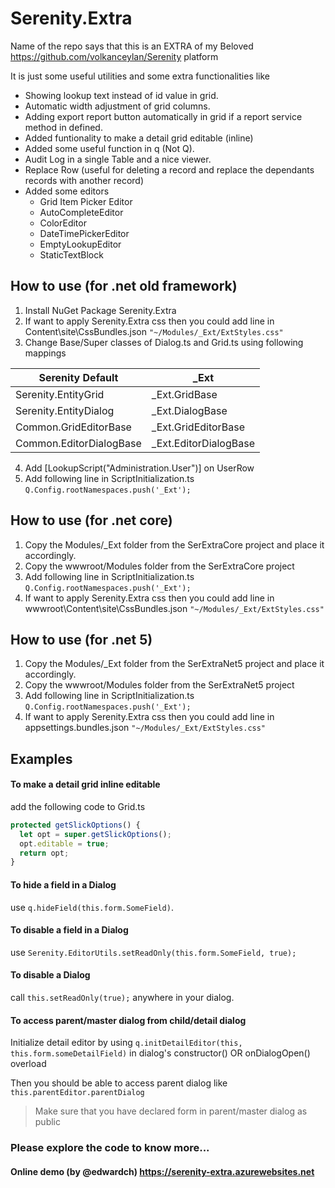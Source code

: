 # Serenity.Extra

Name of the repo says that this is an EXTRA of my Beloved https://github.com/volkanceylan/Serenity platform

It is just some useful utilities and some extra functionalities like 
- Showing lookup text instead of id value in grid.
- Automatic width adjustment of grid columns.
- Adding export report button automatically in grid if a report service method in defined.
- Added funtionality to make a detail grid editable (inline)
- Added some useful function in q (Not Q).
- Audit Log in a single Table and a nice viewer.
- Replace Row (useful for deleting a record and replace the dependants records with another record)
- Added some editors
   - Grid Item Picker Editor
   - AutoCompleteEditor
   - ColorEditor
   - DateTimePickerEditor
   - EmptyLookupEditor
   - StaticTextBlock
   
## How to use (for .net old framework)
1. Install NuGet Package Serenity.Extra
4. If want to apply Serenity.Extra css then you could add line in Content\site\CssBundles.json
`"~/Modules/_Ext/ExtStyles.css"`
3. Change Base/Super classes of Dialog.ts and Grid.ts using following mappings

Serenity Default  |  _Ext
------------ | -------------
Serenity.EntityGrid | _Ext.GridBase
Serenity.EntityDialog | _Ext.DialogBase
Common.GridEditorBase | _Ext.GridEditorBase
Common.EditorDialogBase | _Ext.EditorDialogBase

4. Add [LookupScript("Administration.User")] on UserRow
5. Add following line in ScriptInitialization.ts
```Q.Config.rootNamespaces.push('_Ext');```

## How to use (for .net core)
1. Copy the Modules/_Ext folder from the SerExtraCore project and place it accordingly.
2. Copy the wwwroot/Modules folder from the SerExtraCore project
3. Add following line in ScriptInitialization.ts `Q.Config.rootNamespaces.push('_Ext');`
4. If want to apply Serenity.Extra css then you could add line in wwwroot\Content\site\CssBundles.json
`"~/Modules/_Ext/ExtStyles.css"`

## How to use (for .net 5)
1. Copy the Modules/_Ext folder from the SerExtraNet5 project and place it accordingly.
2. Copy the wwwroot/Modules folder from the SerExtraNet5 project
3. Add following line in ScriptInitialization.ts `Q.Config.rootNamespaces.push('_Ext');`
4. If want to apply Serenity.Extra css then you could add line in appsettings.bundles.json
`"~/Modules/_Ext/ExtStyles.css"`

## Examples

  #### To make a detail grid inline editable 
  add the following code to Grid.ts
  ```TypeScript
protected getSlickOptions() {
    let opt = super.getSlickOptions();
    opt.editable = true;
    return opt;
}
```
 #### To hide a field in a Dialog 
   use `q.hideField(this.form.SomeField)`.
   
 #### To disable a field in a Dialog 
   use `Serenity.EditorUtils.setReadOnly(this.form.SomeField, true);`
   
 #### To disable a Dialog 
   call `this.setReadOnly(true);` anywhere in your dialog.
   
 #### To access parent/master dialog from child/detail dialog
   Initialize detail editor by using `q.initDetailEditor(this, this.form.someDetailField)` in dialog's constructor() OR onDialogOpen() overload 
   
   Then you should be able to access parent dialog like `this.parentEditor.parentDialog`
   > Make sure that you have declared form in parent/master dialog as public
 
 ### Please explore the code to know more...
 
 #### Online demo (by @edwardch) https://serenity-extra.azurewebsites.net
